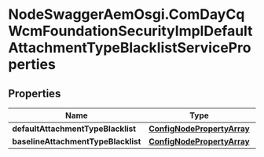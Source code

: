 # NodeSwaggerAemOsgi.ComDayCqWcmFoundationSecurityImplDefaultAttachmentTypeBlacklistServiceProperties

## Properties

Name | Type | Description | Notes
------------ | ------------- | ------------- | -------------
**defaultAttachmentTypeBlacklist** | [**ConfigNodePropertyArray**](ConfigNodePropertyArray.md) |  | [optional] 
**baselineAttachmentTypeBlacklist** | [**ConfigNodePropertyArray**](ConfigNodePropertyArray.md) |  | [optional] 


